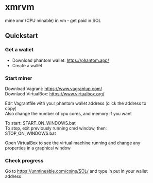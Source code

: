 # xmrvm
mine xmr (CPU minable) in vm - get paid in SOL 

## Quickstart

### Get a wallet 
 - Download phantom wallet: https://phantom.app/
 - Create a wallet

### Start miner
Download Vagrant: https://www.vagrantup.com/   
Downlaod VirtualBox: https://www.virtualbox.org/   

Edit Vagrantfile with your phantom wallet address (click the address to copy)   
Also change the number of cpu cores, and memory if you want   

To start: START_ON_WINDOWS.bat   
To stop, exit previously running cmd window, then: STOP_ON_WINDOWS.bat  

Open VirtualBox to see the virtual machine running and change any properties in a graphical window

### Check progress

Go to https://unmineable.com/coins/SOL/ and type in put in your wallet address

